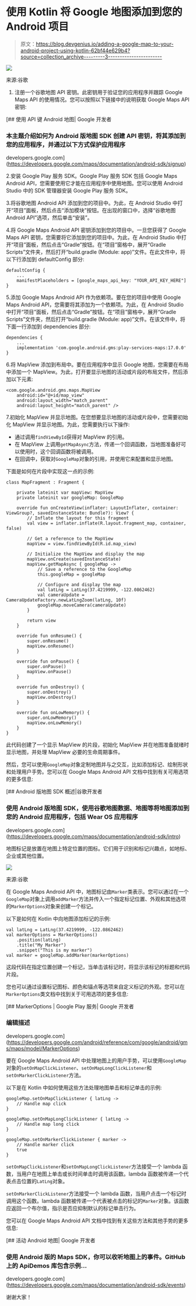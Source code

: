 # 使用 Kotlin 将 Google 地图添加到您的 Android 项目

> 原文：<https://blog.devgenius.io/adding-a-google-map-to-your-android-project-using-kotlin-62bf44e629b4?source=collection_archive---------3----------------------->

![](img/9d29390f45cbcfbe998474f5c4f727f9.png)

来源:谷歌

1.  注册一个谷歌地图 API 密钥。此密钥用于验证您的应用程序并跟踪 Google Maps API 的使用情况。您可以按照以下链接中的说明获取 Google Maps API 密钥:

[](https://developers.google.com/maps/documentation/android-sdk/signup) [## 使用 API 键 Android 地图| Google 开发者

### 本主题介绍如何为 Android 版地图 SDK 创建 API 密钥，将其添加到您的应用程序，并通过以下方式保护应用程序

developers.google.com](https://developers.google.com/maps/documentation/android-sdk/signup) 

2.安装 Google Play 服务 SDK。Google Play 服务 SDK 包括 Google Maps Android API，您需要使用它才能在应用程序中使用地图。您可以使用 Android Studio 中的 SDK 管理器安装 Google Play 服务 SDK。

3.将谷歌地图 Android API 添加到您的项目中。为此，在 Android Studio 中打开“项目”面板，然后点击“添加模块”按钮。在出现的窗口中，选择“谷歌地图 Android API”选项，然后单击“安装”。

4.将 Google Maps Android API 密钥添加到您的项目中。一旦您获得了 Google Maps API 密钥，您需要将它添加到您的项目中。为此，在 Android Studio 中打开“项目”面板，然后点击“Gradle”按钮。在“项目”窗格中，展开“Gradle Scripts”文件夹，然后打开“build.gradle (Module: app)”文件。在此文件中，将以下行添加到 defaultConfig 部分:

```
defaultConfig {
    ...
    manifestPlaceholders = [google_maps_api_key: "YOUR_API_KEY_HERE"]
}
```

5.添加 Google Maps Android API 作为依赖项。要在您的项目中使用 Google Maps Android API，您需要将其添加为一个依赖项。为此，在 Android Studio 中打开“项目”面板，然后点击“Gradle”按钮。在“项目”窗格中，展开“Gradle Scripts”文件夹，然后打开“build.gradle (Module: app)”文件。在该文件中，将下面一行添加到 dependencies 部分:

```
dependencies {
    ...
    implementation 'com.google.android.gms:play-services-maps:17.0.0'
}
```

6.将 MapView 添加到布局中。要在应用程序中显示 Google 地图，您需要在布局中添加一个 MapView。为此，打开要显示地图的活动或片段的布局文件，然后添加以下元素:

```
<com.google.android.gms.maps.MapView
    android:id="@+id/map_view"
    android:layout_width="match_parent"
    android:layout_height="match_parent" />
```

7.初始化 MapView 并显示地图。在您想要显示地图的活动或片段中，您需要初始化 MapView 并显示地图。为此，您需要执行以下操作:

*   通过调用`findViewById`获得对 MapView 的引用。
*   在 MapView 上调用`getMapAsync`方法，传递一个回调函数，当地图准备好可以使用时，这个回调函数将被调用。
*   在回调中，获取对`GoogleMap`对象的引用，并使用它来配置和显示地图。

下面是如何在片段中实现这一点的示例:

```
class MapFragment : Fragment {

    private lateinit var mapView: MapView
    private lateinit var googleMap: GoogleMap

    override fun onCreateView(inflater: LayoutInflater, container: ViewGroup?, savedInstanceState: Bundle?): View? {
        // Inflate the layout for this fragment
        val view = inflater.inflate(R.layout.fragment_map, container, false)

        // Get a reference to the MapView
        mapView = view.findViewById(R.id.map_view)

        // Initialize the MapView and display the map
        mapView.onCreate(savedInstanceState)
        mapView.getMapAsync { googleMap ->
            // Save a reference to the GoogleMap
            this.googleMap = googleMap

            // Configure and display the map
            val latLng = LatLng(37.4219999, -122.0862462)
            val cameraUpdate = CameraUpdateFactory.newLatLngZoom(latLng, 10f)
            googleMap.moveCamera(cameraUpdate)
        }

        return view
    }

    override fun onResume() {
        super.onResume()
        mapView.onResume()
    }

    override fun onPause() {
        super.onPause()
        mapView.onPause()
    }

    override fun onDestroy() {
        super.onDestroy()
        mapView.onDestroy()
    }

    override fun onLowMemory() {
        super.onLowMemory()
        mapView.onLowMemory()
    }
}
```

此代码创建了一个显示 MapView 的片段，初始化 MapView 并在地图准备就绪时显示地图，并处理 MapView 必要的生命周期事件。

然后，您可以使用`GoogleMap`对象定制地图并与之交互，比如添加标记、绘制形状和处理用户手势。您可以在 Google Maps Android API 文档中找到有关可用选项的更多信息:

[](https://developers.google.com/maps/documentation/android-sdk/intro) [## Android 版地图 SDK 概述|谷歌开发者

### 使用 Android 版地图 SDK，使用谷歌地图数据、地图等将地图添加到您的 Android 应用程序，包括 Wear OS 应用程序

developers.google.com](https://developers.google.com/maps/documentation/android-sdk/intro) 

地图标记是放置在地图上特定位置的图标。它们用于识别和标记兴趣点，如地标、企业或其他位置。

![](img/80c3d15a65533e240a810851c4bb6705.png)

来源:谷歌

在 Google Maps Android API 中，地图标记由`Marker`类表示。您可以通过在一个`GoogleMap`对象上调用`addMarker`方法并传入一个指定标记位置、外观和其他选项的`MarkerOptions`对象来创建一个标记。

以下是如何在 Kotlin 中向地图添加标记的示例:

```
val latLng = LatLng(37.4219999, -122.0862462)
val markerOptions = MarkerOptions()
    .position(latLng)
    .title("My Marker")
    .snippet("This is my marker")
val marker = googleMap.addMarker(markerOptions)
```

这段代码在指定位置创建一个标记，当单击该标记时，将显示该标记的标题和代码片段。

您也可以通过设置标记图标、颜色和锚点等选项来自定义标记的外观。您可以在`MarkerOptions`类文档中找到关于可用选项的更多信息:

[](https://developers.google.com/android/reference/com/google/android/gms/maps/model/MarkerOptions) [## MarkerOptions | Google Play 服务| Google 开发者

### 编辑描述

developers.google.com](https://developers.google.com/android/reference/com/google/android/gms/maps/model/MarkerOptions) 

要在 Google Maps Android API 中处理地图上的用户手势，可以使用`GoogleMap`对象的`setOnMapClickListener`、`setOnMapLongClickListener`和`setOnMarkerClickListener`方法。

以下是在 Kotlin 中如何使用这些方法处理地图单击和标记单击的示例:

```
googleMap.setOnMapClickListener { latLng ->
    // Handle map click
}

googleMap.setOnMapLongClickListener { latLng ->
    // Handle map long click
}

googleMap.setOnMarkerClickListener { marker ->
    // Handle marker click
    true
}
```

`setOnMapClickListener`和`setOnMapLongClickListener`方法接受一个 lambda 函数，当用户在地图上单击或长时间单击时调用该函数。lambda 函数被传递一个代表点击位置的`LatLng`对象。

`setOnMarkerClickListener`方法接受一个 lambda 函数，当用户点击一个标记时调用这个函数。lambda 函数被传递一个代表被点击的标记的`Marker`对象。该函数应返回一个布尔值，指示是否应抑制默认的标记单击行为。

您可以在 Google Maps Android API 文档中找到有关这些方法和其他手势的更多信息:

[](https://developers.google.com/maps/documentation/android-sdk/events) [## 活动 Android 地图| Google 开发者

### 使用 Android 版的 Maps SDK，你可以收听地图上的事件。GitHub 上的 ApiDemos 库包含示例…

developers.google.com](https://developers.google.com/maps/documentation/android-sdk/events) 

谢谢大家！